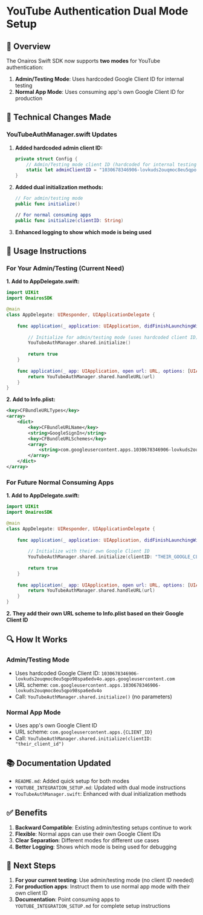 # YouTube Authentication Dual Mode Setup

## 🎯 Overview

The Onairos Swift SDK now supports **two modes** for YouTube authentication:

1. **Admin/Testing Mode**: Uses hardcoded Google Client ID for internal testing
2. **Normal App Mode**: Uses consuming app's own Google Client ID for production

## 🔧 Technical Changes Made

### YouTubeAuthManager.swift Updates

1. **Added hardcoded admin client ID:**
   ```swift
   private struct Config {
       // Admin/Testing mode client ID (hardcoded for internal testing)
       static let adminClientID = "1030678346906-lovkuds2ouqmoc8eu5qpo98spa6edv4o.apps.googleusercontent.com"
   }
   ```

2. **Added dual initialization methods:**
   ```swift
   // For admin/testing mode
   public func initialize()
   
   // For normal consuming apps
   public func initialize(clientID: String)
   ```

3. **Enhanced logging to show which mode is being used**

## 📱 Usage Instructions

### For Your Admin/Testing (Current Need)

**1. Add to AppDelegate.swift:**
```swift
import UIKit
import OnairosSDK

@main
class AppDelegate: UIResponder, UIApplicationDelegate {
    
    func application(_ application: UIApplication, didFinishLaunchingWithOptions launchOptions: [UIApplication.LaunchOptionsKey: Any]?) -> Bool {
        
        // Initialize for admin/testing mode (uses hardcoded client ID)
        YouTubeAuthManager.shared.initialize()
        
        return true
    }
    
    func application(_ app: UIApplication, open url: URL, options: [UIApplication.OpenURLOptionsKey : Any] = [:]) -> Bool {
        return YouTubeAuthManager.shared.handleURL(url)
    }
}
```

**2. Add to Info.plist:**
```xml
<key>CFBundleURLTypes</key>
<array>
    <dict>
        <key>CFBundleURLName</key>
        <string>GoogleSignIn</string>
        <key>CFBundleURLSchemes</key>
        <array>
            <string>com.googleusercontent.apps.1030678346906-lovkuds2ouqmoc8eu5qpo98spa6edv4o</string>
        </array>
    </dict>
</array>
```

### For Future Normal Consuming Apps

**1. Add to AppDelegate.swift:**
```swift
import UIKit
import OnairosSDK

@main
class AppDelegate: UIResponder, UIApplicationDelegate {
    
    func application(_ application: UIApplication, didFinishLaunchingWithOptions launchOptions: [UIApplication.LaunchOptionsKey: Any]?) -> Bool {
        
        // Initialize with their own Google Client ID
        YouTubeAuthManager.shared.initialize(clientID: "THEIR_GOOGLE_CLIENT_ID")
        
        return true
    }
    
    func application(_ app: UIApplication, open url: URL, options: [UIApplication.OpenURLOptionsKey : Any] = [:]) -> Bool {
        return YouTubeAuthManager.shared.handleURL(url)
    }
}
```

**2. They add their own URL scheme to Info.plist based on their Google Client ID**

## 🔍 How It Works

### Admin/Testing Mode
- Uses hardcoded Google Client ID: `1030678346906-lovkuds2ouqmoc8eu5qpo98spa6edv4o.apps.googleusercontent.com`
- URL scheme: `com.googleusercontent.apps.1030678346906-lovkuds2ouqmoc8eu5qpo98spa6edv4o`
- Call: `YouTubeAuthManager.shared.initialize()` (no parameters)

### Normal App Mode
- Uses app's own Google Client ID
- URL scheme: `com.googleusercontent.apps.{CLIENT_ID}`
- Call: `YouTubeAuthManager.shared.initialize(clientID: "their_client_id")`

## 📚 Documentation Updated

- `README.md`: Added quick setup for both modes
- `YOUTUBE_INTEGRATION_SETUP.md`: Updated with dual mode instructions
- `YouTubeAuthManager.swift`: Enhanced with dual initialization methods

## ✅ Benefits

1. **Backward Compatible**: Existing admin/testing setups continue to work
2. **Flexible**: Normal apps can use their own Google Client IDs
3. **Clear Separation**: Different modes for different use cases
4. **Better Logging**: Shows which mode is being used for debugging

## 🚀 Next Steps

1. **For your current testing**: Use admin/testing mode (no client ID needed)
2. **For production apps**: Instruct them to use normal app mode with their own client ID
3. **Documentation**: Point consuming apps to `YOUTUBE_INTEGRATION_SETUP.md` for complete setup instructions 